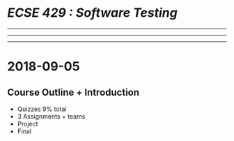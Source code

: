 # ___ECSE 429 : Software Testing___

---

---

---

# 2018-09-05

## Course Outline + Introduction

* Quizzes 9% total
* 3 Assignments + teams
* Project
* Final
